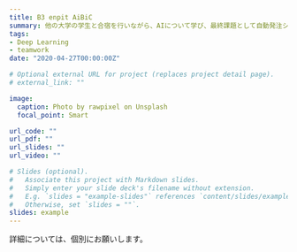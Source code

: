 ```yaml
---
title: B3 enpit AiBiC
summary: 他の大学の学生と合宿を行いながら、AIについて学び、最終課題として自動発注システムの開発をグループで行いました。
tags:
- Deep Learning
- teamwork
date: "2020-04-27T00:00:00Z"

# Optional external URL for project (replaces project detail page).
# external_link: ""

image:
  caption: Photo by rawpixel on Unsplash
  focal_point: Smart

url_code: ""
url_pdf: ""
url_slides: ""
url_video: ""

# Slides (optional).
#   Associate this project with Markdown slides.
#   Simply enter your slide deck's filename without extension.
#   E.g. `slides = "example-slides"` references `content/slides/example-slides.md`.
#   Otherwise, set `slides = ""`.
slides: example
---
```

詳細については、個別にお願いします。
